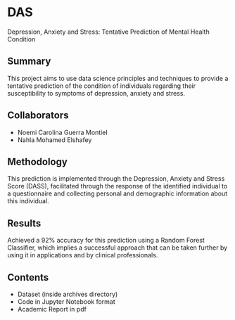 # DAS
Depression, Anxiety and Stress: Tentative Prediction of Mental Health Condition

## Summary
This project aims to use data science principles and techniques to provide a tentative prediction of the condition of individuals regarding their susceptibility to symptoms of depression, anxiety and stress.

## Collaborators
* Noemi Carolina Guerra Montiel
* Nahla Mohamed Elshafey

## Methodology
This prediction is implemented through the Depression, Anxiety and Stress Score (DASS), facilitated through the response of the identified individual to a questionnaire and collecting personal and demographic information about this individual. 

## Results
Achieved a 92% accuracy for this prediction using a Random Forest Classifier, which implies a successful approach that can be taken further by using it in applications and by clinical professionals.

## Contents
* Dataset (inside archives directory)
* Code in Jupyter Notebook format
* Academic Report in pdf

